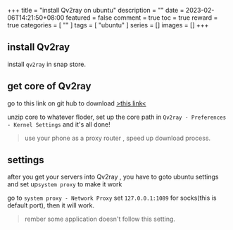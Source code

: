 +++
title = "install Qv2ray on ubuntu"
description = ""
date = 2023-02-06T14:21:50+08:00
featured = false
comment = true
toc = true
reward = true
categories = [
  ""
]
tags = [
  "ubuntu"
]
series = []
images = []
+++
## install Qv2ray
install `qv2ray` in snap store.

## get core of Qv2ray
go to this link on git hub to download  [>this link<](https://github.com/v2fly/v2ray-core/releases/tag/v4.31.0)

unzip core to whatever floder, set up the core path in `Qv2ray - Preferences - Kernel Settings` and it's all done!

>use your phone as a proxy router , speed up download process.

## settings
after you get your servers into  Qv2ray , you have to goto ubuntu settings and set up` system proxy ` to make it work 

go to `system proxy - Network Proxy` set `127.0.0.1:1089` for socks(this is default port), then it will work.

> rember some application doesn't follow this setting.